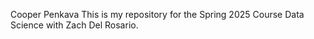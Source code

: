 Cooper Penkava 
This is my repository for the Spring 2025 Course Data Science with Zach Del Rosario.